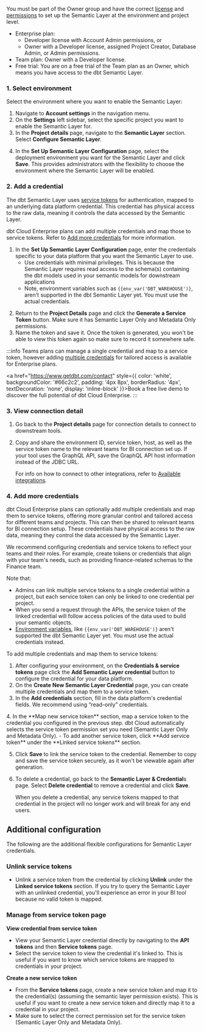 You must be part of the Owner group and have the correct [license](/docs/cloud/manage-access/seats-and-users) and [permissions](/docs/cloud/manage-access/self-service-permissions) to set up the Semantic Layer at the environment and project level.
- Enterprise plan:
  - Developer license with Account Admin permissions, or
  - Owner with a Developer license, assigned Project Creator, Database Admin, or Admin permissions.
- Team plan: Owner with a Developer license.
- Free trial: You are on a free trial of the Team plan as an Owner, which means you have access to the dbt Semantic Layer.

### 1. Select environment

Select the environment where you want to enable the Semantic Layer:

1. Navigate to **Account settings** in the navigation menu.
2. On the **Settings** left sidebar, select the specific project you want to enable the Semantic Layer for.
3. In the **Project details** page, navigate to the **Semantic Layer** section. Select **Configure Semantic Layer**.

<Lightbox src="/img/docs/dbt-cloud/semantic-layer/new-sl-configure.jpg" width="60%" title="Semantic Layer section in the 'Project Details' page"/>

4. In the **Set Up Semantic Layer Configuration** page, select the deployment environment you want for the Semantic Layer and click **Save**. This provides administrators with the flexibility to choose the environment where the Semantic Layer will be enabled.

### 2. Add a credential
The dbt Semantic Layer uses [service tokens](/docs/dbt-cloud-apis/service-tokens) for authentication, mapped to an underlying data platform credential. This credential has physical access to the raw data, meaning it controls the data accessed by the Semantic Layer.

dbt Cloud Enterprise plans can add multiple credentials and map those to service tokens. Refer to [Add more credentials](#4-add-more-credentials) for more information.

1. In the **Set Up Semantic Layer Configuration** page, enter the credentials specific to your data platform that you want the Semantic Layer to use.
   - Use credentials with minimal privileges. This is because the Semantic Layer requires read access to the schema(s) containing the dbt models used in your semantic models for downstream applications
   - Note, environment variables such as `{{env_var('DBT_WAREHOUSE')}`, aren't supported in the dbt Semantic Layer yet. You must use the actual credentials.
<Lightbox src="/img/docs/dbt-cloud/semantic-layer/sl-configure-sl.jpg" width="45%" title="Enter the credentials specific to your data platform that you want the Semantic Layer to use and select the deployment environment."/>

2. Return to the **Project Details** page and click the **Generate a Service Token** button. Make sure it has Semantic Layer Only and Metadata Only permissions. 
3. Name the token and save it. Once the token is generated, you won't be able to view this token again so make sure to record it somewhere safe.

:::info
Teams plans can manage a single credential and map to a service token, however adding [multiple credentials](#4-add-more-credentials) for tailored access is available for Enterprise plans.  

<a href="https://www.getdbt.com/contact" style={{ color: 'white', backgroundColor: '#66c2c2', padding: '4px 8px', borderRadius: '4px', textDecoration: 'none', display: 'inline-block' }}>Book a free live demo</a> to discover the full potential of dbt Cloud Enterprise.
:::

### 3. View connection detail
1. Go back to the **Project details** page for connection details to connect to downstream tools.
2. Copy and share the environment ID, service token, host, as well as the service token name to the relevant teams for BI connection set up. If your tool uses the GraphQL API, save the GraphQL API host information instead of the JDBC URL. 

    For info on how to connect to other integrations, refer to [Available integrations](/docs/cloud-integrations/avail-sl-integrations).

<Lightbox src="/img/docs/dbt-cloud/semantic-layer/sl-configure-example.jpg" width="50%" title="After configuring, you'll be provided with the connection details to connect to you downstream tools." />

### 4. Add more credentials <Lifecycle status="enterprise"/>
dbt Cloud Enterprise plans can optionally add multiple credentials and map them to service tokens, offering more granular control and tailored access for different teams and projects. This can then be shared to relevant teams for BI connection setup. These credentials have physical access to the raw data, meaning they control the data accessed by the Semantic Layer.

We recommend configuring credentials and service tokens to reflect your teams and their roles. For example, create tokens or credentials that align with your team's needs, such as providing finance-related schemas to the Finance team.

Note that: 
- Admins can link multiple service tokens to a single credential within a project, but each service token can only be linked to one credential per project.
- When you send a request through the APIs, the service token of the linked credential will follow access policies of the data used to build your semantic objects.
- [Environment variables](/docs/build/environment-variables), like `{{env_var('DBT_WAREHOUSE')}` aren't supported the dbt Semantic Layer yet. You must use the actual credentials instead.

To add multiple credentials and map them to service tokens:

1. After configuring your environment, on the **Credentials & service tokens** page click the **Add Semantic Layer credential** button to configure the credential for your data platform. 
2. On the **Create New Semantic Layer Credential** page, you can create multiple credentials and map them to a service token.
3. In the **Add credentials** section, fill in the data platform's credential fields. We recommend using “read-only” credentials.
<Lightbox src="/img/docs/dbt-cloud/semantic-layer/sl-add-credential.jpg" width="55%" title="Add credentials and map them to a service token. " />
4. In the **Map new service token** section, map a service token to the credential you configured in the previous step. dbt Cloud automatically selects the service token permission set you need (Semantic Layer Only and Metadata Only).
   - To add another service token, click **Add service token** under the **Linked service tokens** section.

5. Click **Save** to link the service token to the credential. Remember to copy and save the service token securely, as it won't be viewable again after generation.
<Lightbox src="/img/docs/dbt-cloud/semantic-layer/sl-credential-created.jpg" width="100%" title="Manage multiple credentials and link them to service tokens for more granular control."/>

6. To delete a credential, go back to the **Semantic Layer & Credential**s page. Select **Delete credential** to remove a credential and click **Save**. 
   
   When you delete a credential, any service tokens mapped to that credential in the project will no longer work and will break for any end users.

## Additional configuration

 The following are the additional flexible configurations for Semantic Layer credentials.

### Unlink service tokens
- Unlink a service token from the credential by clicking **Unlink** under the **Linked service tokens** section. If you try to query the Semantic Layer with an unlinked credential, you'll experience an error in your BI tool because no valid token is mapped.

### Manage from service token page
**View credential from service token**
- View your Semantic Layer credential directly by navigating to the **API tokens** and then **Service tokens** page. 
- Select the service token to view the credential it's linked to. This is useful if you want to know which service tokens are mapped to credentials in your project.

**Create a new service token**
- From the **Service tokens** page, create a new service token and map it to the credential(s) (assuming the semantic layer permission exists). This is useful if you want to create a new service token and directly map it to a credential in your project.
- Make sure to select the correct permission set for the service token (Semantic Layer Only and Metadata Only).

<Lightbox src="/img/docs/dbt-cloud/semantic-layer/sl-create-service-token-page.jpg" width="100%" title="Create a new service token and map credentials directly on the separate 'Service tokens page'."/>
